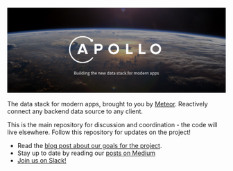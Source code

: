 ![Apollo logo](apollo-banner.png)

The data stack for modern apps, brought to you by [Meteor](https://www.meteor.com/). Reactively connect any backend data source to any client.

This is the main repository for discussion and coordination - the code will live elsewhere. Follow this repository for updates on the project!

- Read the [blog post about our goals for the project](https://medium.com/apollo-stack/apollo-8b7215bcab1c).
- Stay up to date by reading our [posts on Medium](https://medium.com/apollo-stack)
- [Join us on Slack!](http://apolloslack.meteorapp.com/)
